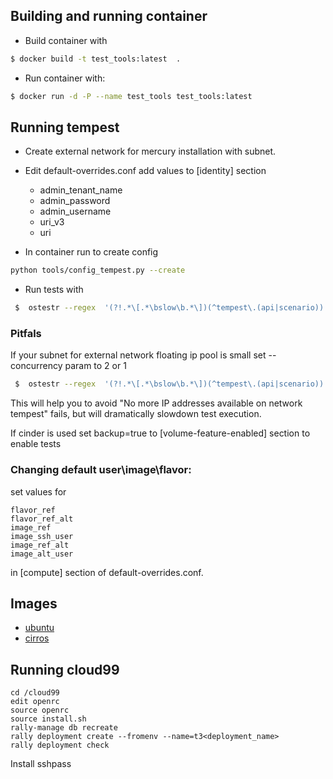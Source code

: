 ## Building and running container
* Build container with 
```sh  
$ docker build -t test_tools:latest  .
```

* Run container with: 
```sh    
$ docker run -d -P --name test_tools test_tools:latest
```

## Running tempest
* Create external network for mercury installation with subnet.
* Edit default-overrides.conf add values to [identity] section
     - admin_tenant_name
     - admin_password
     - admin_username
     - uri_v3
     - uri

* In container run to create config

```sh  
python tools/config_tempest.py --create
```

* Run tests with 

```sh  
 $  ostestr --regex  '(?!.*\[.*\bslow\b.*\])(^tempest\.(api|scenario))' 
```

### Pitfals


 If your subnet for external network  floating ip pool is small set --concurrency param to 2 or 1 

```sh  
 $  ostestr --regex  '(?!.*\[.*\bslow\b.*\])(^tempest\.(api|scenario))' --parallel --concurrency 1 
```
    
    
 This will help you to avoid "No more IP addresses available on network tempest" fails, but will dramatically slowdown test execution.

 If cinder is used set backup=true to [volume-feature-enabled] section to enable tests

### Changing default user\image\flavor:

set values for 

    flavor_ref 
    flavor_ref_alt 
    image_ref 
    image_ssh_user
    image_ref_alt
    image_alt_user 
    
in [compute] section of default-overrides.conf.
 
## Images
* [ubuntu](http://cloud-images.ubuntu.com/trusty/current/trusty-server-cloudimg-i386-disk1.img)
* [cirros](http://download.cirros-cloud.net/0.3.1/cirros-0.3.1-x86_64-disk.img)


## Running cloud99
    cd /cloud99
    edit openrc 
    source openrc
    source install.sh
    rally-manage db recreate
    rally deployment create --fromenv --name=t3<deployment_name>
    rally deployment check
    
Install sshpass
